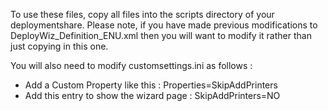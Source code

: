 To use these files, copy all files into the scripts directory of your deploymentshare.  Please note, if you have made previous modifications to DeployWiz_Definition_ENU.xml then you will want to modify it rather than just copying in this one.

You will also need to modify customsettings.ini as follows :
 *   Add a Custom Property like this : Properties=SkipAddPrinters
 *   Add this entry to show the wizard page : SkipAddPrinters=NO